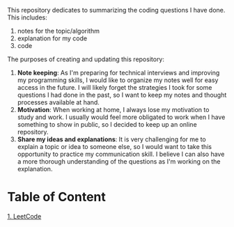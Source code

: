 This repository dedicates to summarizing the coding questions I have done. This includes:
1. notes for the topic/algorithm
2. explanation for my code
3. code 

The purposes of creating and updating this repository:
1. **Note keeping**: As I'm preparing for technical interviews and improving my programming skills, I would like to organize my notes well for easy access in the future. I will likely forget the strategies I took for some questions I had done in the past, so I want to keep my notes and thought processes available at hand.
2. **Motivation**: When working at home, I always lose my motivation to study and work. I usually would feel more obligated to work when I have something to show in public, so I decided to keep up an online repository. 
3. **Share my ideas and explanations**: It is very challenging for me to explain a topic or idea to someone else, so I would want to take this opportunity to practice my communication skill. I believe I can also have a more thorough understanding of the questions as I'm working on the explanation. 

# Table of Content

[1. LeetCode](../blob/master/LeetCode_Notes/Table_of_content.md)
